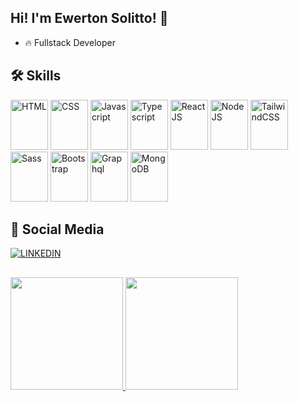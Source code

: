 ## Hi! I'm Ewerton Solitto! 👋

- 🔥 Fullstack Developer



## 🛠️ Skills

<p>
  <img alt="HTML" width="60em" height="80em" src="https://cdn.jsdelivr.net/gh/devicons/devicon/icons/html5/html5-original.svg" />
  <img alt="CSS" width="60em" height="80em" src="https://cdn.jsdelivr.net/gh/devicons/devicon/icons/css3/css3-original.svg" />
  <img alt="Javascript" width="60em" height="80em" src="https://cdn.jsdelivr.net/gh/devicons/devicon/icons/javascript/javascript-plain.svg" />
  <img alt="Typescript" width="60em" height="80em" src="https://cdn.jsdelivr.net/gh/devicons/devicon/icons/typescript/typescript-original.svg" />
  <img alt="ReactJS" width="60em" height="80em" src="https://cdn.jsdelivr.net/gh/devicons/devicon/icons/react/react-original.svg" />
  <img alt="NodeJS" width="60em" height="80em" src="https://cdn.jsdelivr.net/gh/devicons/devicon/icons/nodejs/nodejs-original.svg" />
  <img alt="TailwindCSS" width="60em" height="80em" src="https://cdn.jsdelivr.net/gh/devicons/devicon/icons/tailwindcss/tailwindcss-plain.svg" />
  <img alt="Sass" width="60em" height="80em" src="https://cdn.jsdelivr.net/gh/devicons/devicon/icons/sass/sass-original.svg" />
  <img alt="Bootstrap" width="60em" height="80em" src="https://cdn.jsdelivr.net/gh/devicons/devicon/icons/bootstrap/bootstrap-original.svg" />
  <img alt="Graphql" width="60em" height="80em" src="https://cdn.jsdelivr.net/gh/devicons/devicon/icons/graphql/graphql-plain.svg" />
  <img alt="MongoDB" width="60em" height="80em" src="https://cdn.jsdelivr.net/gh/devicons/devicon/icons/mongodb/mongodb-original.svg" />
</p>

## 📱 Social Media

[![LINKEDIN](https://img.shields.io/badge/LinkedIn-0077B5?style=for-the-badge&logo=linkedin&logoColor=white)](https://www.linkedin.com/in/ewerton-solitto/)

##

<p>
  <a href="https://github.com/EwertonSolitto">
  <img height="180em" src="https://github-readme-stats.vercel.app/api?username=EwertonSolitto&show_icons=true&theme=merko&hide_border=true"/>
  <img height="180em" src="https://github-readme-stats.vercel.app/api/top-langs/?username=EwertonSolitto&layout=compact&show_icons=true&theme=merko&hide_border=true"/>
  </a>
</p>
